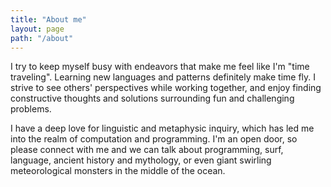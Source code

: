 ```yaml
---
title: "About me"
layout: page
path: "/about"
---
```


I try to keep myself busy with endeavors that make me feel like I'm "time traveling". Learning new languages and patterns definitely make time fly. I strive to see others' perspectives while working together, and enjoy finding constructive thoughts and solutions surrounding fun and challenging problems.

I have a deep love for linguistic and metaphysic inquiry, which has led me into the realm of computation and programming. I'm an open door, so please connect with me and we can talk about programming, surf, language, ancient history and mythology, or even giant swirling meteorological monsters in the middle of the ocean.
